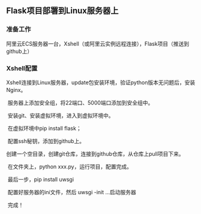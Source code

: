 ## Flask项目部署到Linux服务器上

### 准备工作

​	阿里云ECS服务器一台，Xshell（或阿里云实例远程连接），Flask项目（推送到github上）

### Xshell配置

​	Xshell连接到Linux服务器，update包安装环境，验证python版本无问题后，安装Nginx。

​	服务器上添加安全组，将22端口、5000端口添加到安全组中。

​	安装git、安装虚拟环境，进入到虚拟环境中。

​	在虚拟环境中pip install flask；

​	配置ssh秘钥，添加到github上。

​	创建一个空目录，创建git仓库，连接到github仓库，从仓库上pull项目下来。

​	在文件夹上，python xxx.py，运行项目，配置完成。

​	最后一步，pip install uwsgi

​	配置好服务器的ini文件，然后 uwsgi -init ...启动服务器

​	完成！

